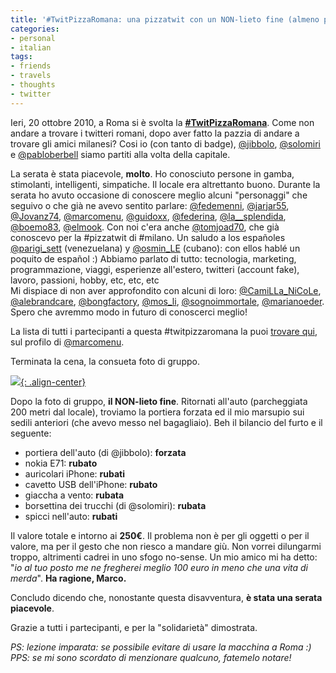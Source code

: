 ```yaml
---
title: '#TwitPizzaRomana: una pizzatwit con un NON-lieto fine (almeno per me)'
categories:
- personal
- italian
tags:
- friends
- travels
- thoughts
- twitter
---
```

Ieri, 20 ottobre 2010, a Roma si è svolta la
[**#TwitPizzaRomana**](http://twitter.com/#!/search/%23TwitPizzaRomana). Come
non andare a trovare i twitteri romani, dopo aver fatto la pazzia di andare a
trovare gli amici milanesi? Cosi io (con tanto di badge),
[@jibbolo](http://twitter.com/#!/jibbolo),
[@solomiri](http://twitter.com/#!/solomiri) e
[@pabloberbell](http://twitter.com/#!/pabloberbell) siamo partiti alla volta
della capitale.

La serata è stata piacevole, **molto**. Ho conosciuto persone in gamba,
stimolanti, intelligenti, simpatiche. Il locale era altrettanto buono. Durante
la serata ho avuto occasione di conoscere meglio alcuni "personaggi" che
seguivo o che già ne avevo sentito parlare:
[@fedemenni](http://twitter.com/#!/fedemenni),
[@jarjar55](http://twitter.com/#!/jarjar55),
[@Jovanz74](http://twitter.com/#!/jovanz74),
[@marcomenu](http://twitter.com/#!/marcomenu),
[@guidoxx](http://twitter.com/#!/guidoxx),
[@federina](http://twitter.com/#!/federina),
[@la__splendida](http://twitter.com/#!/@la__splendida),
[@boemo83](http://twitter.com/#!/boemo83),
[@elmook](http://twitter.com/#!/elmook).  Con noi c'era anche
[@tomjoad70](http://twitter.com/#!/tomjoad70), che già conoscevo per la
#pizzatwit di #milano. Un saludo a los españoles
[@parigi_sett](http://twitter.com/#!/parigi_sett) (venezuelana) y
[@osmin_LE](http://twitter.com/#!/osmin_LE) (cubano): con ellos hablé un
poquito de español :) Abbiamo parlato di tutto: tecnologia, marketing,
programmazione, viaggi, esperienze all'estero, twitteri (account fake),
lavoro, passioni, hobby, etc, etc, etc  
Mi dispiace di non aver approfondito con alcuni di loro:
[@CamiLLa_NiCoLe](http://twitter.com/#!/camilla_nicole),
[@alebrandcare](http://twitter.com/#!/alebrandcare),
[@bongfactory](http://twitter.com/#!/bongfactory),
[@mos_li](http://twitter.com/#!/mos_li),
[@sognoimmortale](http://twitter.com/#!/sognoimmortale),
[@marianoeder](http://twitter.com/#!/marianoeder). Spero che avremmo modo in
futuro di conoscerci meglio!

La lista di tutti i partecipanti a questa #twitpizzaromana la puoi [trovare
qui](http://twitter.com/#!/marcoMenu/twit-pizza-romana), sul profilo di
[@marcomenu](http://twitter.com/#!/marcomenu).

Terminata la cena, la consueta foto di gruppo.

[![]({{site.url}}/images/twitpizzaromana.jpg){: .align-center}]({{site.url}}/images/twitpizzaromana.jpg)

Dopo la foto di gruppo, **il NON-lieto fine**. Ritornati all'auto
(parcheggiata 200 metri dal locale), troviamo la portiera forzata ed il mio
marsupio sui sedili anteriori (che avevo messo nel bagagliaio). Beh il
bilancio del furto e il seguente:

  * portiera dell'auto (di @jibbolo): **forzata**
  * nokia E71: **rubato**
  * auricolari iPhone: **rubati**
  * cavetto USB dell'iPhone: **rubato**
  * giaccha a vento: **rubata**
  * borsettina dei trucchi (di @solomiri): **rubata**
  * spicci nell'auto: **rubati**
    
Il valore totale e intorno ai **250€**. Il problema non è per gli oggetti o
per il valore, ma per il gesto che non riesco a mandare giù. Non vorrei
dilungarmi troppo, altrimenti cadrei in uno sfogo no-sense. Un mio amico mi ha
detto: "_io al tuo posto me ne fregherei meglio 100 euro in meno che una vita
di merda_". **Ha ragione, Marco.**

Concludo dicendo che, nonostante questa disavventura, **è stata una serata
piacevole**.

Grazie a tutti i partecipanti, e per la "solidarietà" dimostrata.

_PS: lezione imparata: se possibile evitare di usare la macchina a Roma :)_  
_PPS: se mi sono scordato di menzionare qualcuno, fatemelo notare!_
